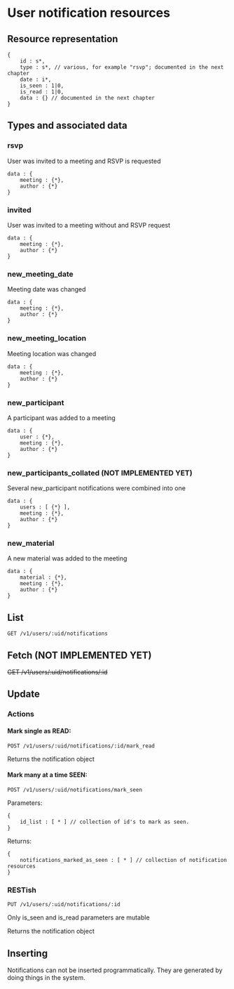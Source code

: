 # User notification resources

## Resource representation

    {
        id : s*,
        type : s*, // various, for example "rsvp"; documented in the next chapter
        date : i*,
        is_seen : 1|0,
        is_read : 1|0,
        data : {} // documented in the next chapter
    }

## Types and associated data

### rsvp

User was invited to a meeting and RSVP is requested

    data : {
        meeting : {*},
        author : {*}
    }

### invited

User was invited to a meeting without and RSVP request

    data : {
        meeting : {*},
        author : {*}
    }

### new\_meeting\_date

Meeting date was changed

    data : {
        meeting : {*},
        author : {*}
    }

### new\_meeting\_location

Meeting location was changed

    data : {
        meeting : {*},
        author : {*}
    }

### new\_participant

A participant was added to a meeting

    data : {
        user : {*},
        meeting : {*},
        author : {*}
    }

### new\_participants\_collated (NOT IMPLEMENTED YET)

Several new\_participant notifications were combined into one

    data : {
        users : [ {*} ],
        meeting : {*},
        author : {*}
    }

### new\_material

A new material was added to the meeting

    data : {
        material : {*},
        meeting : {*},
        author : {*}
    }


## List

    GET /v1/users/:uid/notifications

## Fetch (NOT IMPLEMENTED YET)

~~GET /v1/users/:uid/notifications/:id~~

## Update

### Actions

#### Mark single as READ:

    POST /v1/users/:uid/notifications/:id/mark_read
    
Returns the notification object

#### Mark many at a time SEEN:

    POST /v1/users/:uid/notifications/mark_seen

Parameters:
    
    {
        id_list : [ * ] // collection of id's to mark as seen.
    }
    
Returns:

    {
        notifications_marked_as_seen : [ * ] // collection of notification resources
    }
    
### RESTish

    PUT /v1/users/:uid/notifications/:id

Only is\_seen and is\_read parameters are mutable
    
Returns the notification object

## Inserting

Notifications can not be inserted programmatically. They are generated by doing things in the system.


